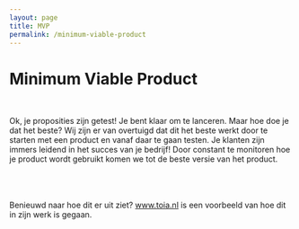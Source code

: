 ```yaml
---
layout: page
title: MVP
permalink: /minimum-viable-product
---
```



<h1> Minimum Viable Product </h1>

<br>

  <p class="light">Ok, je proposities zijn getest! Je bent klaar om te lanceren. Maar hoe doe je dat het beste? Wij zijn er van overtuigd dat dit het beste werkt door te starten met een product en vanaf daar te gaan testen. Je klanten zijn immers leidend in het succes van je bedrijf! Door constant te monitoren hoe je product wordt gebruikt komen we tot de beste versie van het product.

<br>
<br>
<br>
<br>

<p>Benieuwd naar hoe dit er uit ziet? <A HREF="http://www.toia.nl">www.toia.nl</A> is een voorbeeld van hoe dit in zijn werk is gegaan. </p>
<br>
<br>
